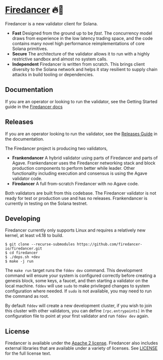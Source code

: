 # [Firedancer](https://jumpcrypto.com/firedancer/) 🔥💃

Firedancer is a new validator client for Solana.

* **Fast** Designed from the ground up to be *fast*. The concurrency
model draws from experience in the low latency trading space, and the code
contains many novel high performance reimplementations of core Solana
primitives.
* **Secure** The architecture of the validator allows it to run with a
highly restrictive sandbox and almost no system calls.
* **Independent** Firedancer is written from scratch. This brings client
diversity to the Solana network and helps it stay resilient to supply
chain attacks in build tooling or dependencies.

## Documentation
If you are an operator or looking to run the validator, see the Getting
Started guide in the [Firedancer
docs](https://firedancer-io.github.io/firedancer/)

## Releases
If you are an operator looking to run the validator, see the [Releases
Guide](https://firedancer-io.github.io/firedancer/guide/getting-started.html#releases)
in the documentation.

The Firedancer project is producing two validators,

* **Frankendancer** A hybrid validator using parts of Firedancer and
parts of Agave. Frankendancer uses the Firedancer networking stack and
block production components to perform better while leader. Other
functionality including execution and consensus is using the Agave
validator code.
* **Firedancer** A full from-scratch Firedancer with no Agave code.

Both validators are built from this codebase. The Firedancer validator
is not ready for test or production use and has no releases.
Frankendancer is currently in testing on the Solana testnet.

## Developing
Firedancer currently only supports Linux and requires a relatively new
kernel, at least v4.18 to build. 

```console
$ git clone --recurse-submodules https://github.com/firedancer-io/firedancer.git
$ cd firedancer
$ ./deps.sh +dev
$ make -j run
```

The `make run` target runs the `fddev dev` command. This development
command will ensure your system is configured correctly before creating
a genesis block, some keys, a faucet, and then starting a validator on
the local machine. `fddev` will use `sudo` to make privileged changes to
system configuration where needed. If `sudo` is not available, you may
need to run the command as root.

By default `fddev` will create a new development cluster, if you wish to
join this cluster with other validators, you can define
`[rpc.entrypoints]` in the configuration file to point at your first
validator and run `fddev dev` again.

## License
Firedancer is available under the [Apache 2
license](https://www.apache.org/licenses/LICENSE-2.0). Firedancer also
includes external libraries that are available under a variety of
licenses. See [LICENSE](LICENSE) for the full license text.
